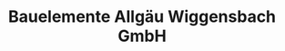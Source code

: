 ---
title: "Bauelemente Allgäu Wiggensbach GmbH"
url: /wiggensbach/bauelemente-allgaeu-wiggensbach-gmbh/
shop: Baustoffe
---